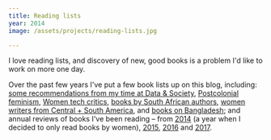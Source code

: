 ```yaml
---
title: Reading lists
year: 2014
image: /assets/projects/reading-lists.jpg

---
```


I love reading lists, and discovery of new, good books is a problem I'd like to work on more one day. 

Over the past few years I've put a few book lists up on this blog, including: [some recommendations from my time at Data & Society](http://zararah.net/blog/2016/11/06/data-and-society-reading-list/), [Postcolonial feminism](http://zararah.net/blog/2014/06/22/postcolonial-feminism-a-reading-list/), [Women tech critics](http://zararah.net/blog/2016/03/13/women-tech-critics/), [books by South African authors](http://zararah.net/blog/2015/12/20/bookworm-south-africa-journey/), [women writers from Central + South America](http://zararah.net/blog/2014/11/14/latin-american-women-writers/), and [books on Bangladesh](http://zararah.net/blog/2013/08/14/bangladesh-my-reading-wishlist/); and annual reviews of books I've been reading – from [2014](http://zararah.net/blog/2014/12/26/50-books-2014/) (a year when I decided to only read books by women), [2015](http://zararah.net/blog/2016/01/02/my-year-in-books/), [2016](http://zararah.net/blog/2017/01/04/2016-in-books/) and [2017](http://zararah.net/blog/2017/12/30/2017-in-books/).